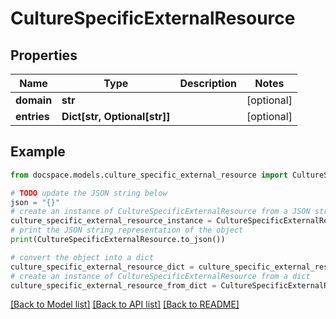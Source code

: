 # CultureSpecificExternalResource


## Properties

Name | Type | Description | Notes
------------ | ------------- | ------------- | -------------
**domain** | **str** |  | [optional] 
**entries** | **Dict[str, Optional[str]]** |  | [optional] 

## Example

```python
from docspace.models.culture_specific_external_resource import CultureSpecificExternalResource

# TODO update the JSON string below
json = "{}"
# create an instance of CultureSpecificExternalResource from a JSON string
culture_specific_external_resource_instance = CultureSpecificExternalResource.from_json(json)
# print the JSON string representation of the object
print(CultureSpecificExternalResource.to_json())

# convert the object into a dict
culture_specific_external_resource_dict = culture_specific_external_resource_instance.to_dict()
# create an instance of CultureSpecificExternalResource from a dict
culture_specific_external_resource_from_dict = CultureSpecificExternalResource.from_dict(culture_specific_external_resource_dict)
```
[[Back to Model list]](../README.md#documentation-for-models) [[Back to API list]](../README.md#documentation-for-api-endpoints) [[Back to README]](../README.md)


